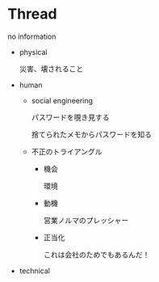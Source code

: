 # Thread

no information

- physical
    
    災害、壊されること
    
- human
    - social engineering
        
        パスワードを覗き見する
        
        捨てられたメモからパスワードを知る
        
    - 不正のトライアングル
        - 機会
            
            環境
            
        - 動機
            
            営業ノルマのプレッシャー
            
        - 正当化
            
            これは会社のためでもあるんだ！
            
- technical